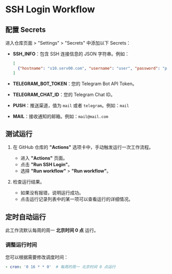 # SSH Login Workflow

## 配置 Secrets

进入仓库页面 > "Settings" > "Secrets" 中添加以下 Secrets：

- **SSH_INFO**：包含 SSH 连接信息的 JSON 字符串。例如：
  ```json
  [
    {"hostname": "s10.serv00.com", "username": "user", "password": "password"}
  ]
  ```

- **TELEGRAM_BOT_TOKEN**：您的 Telegram Bot API Token。
- **TELEGRAM_CHAT_ID**：您的 Telegram Chat ID。
- **PUSH**：推送渠道，值为 `mail` 或者 `telegram`。例如：`mail`
- **MAIL**：接收通知的邮箱。例如：`mail@mail.com`

## 测试运行

1. 在 GitHub 仓库的 **"Actions"** 选项卡中，手动触发运行一次工作流程。
   - 进入 **"Actions"** 页面。
   - 点击 **"Run SSH Login"**。
   - 选择 **"Run workflow"** > **"Run workflow"**。

2. 检查运行结果。
   - 如果没有报错，说明运行成功。
   - 点击运行记录列表中的某一项可以查看运行的详细情况。

## 定时自动运行

此工作流默认每周的周一 **北京时间 0 点** 运行。

### 调整运行时间

您可以根据需要修改调度时间：
```yaml
- cron: '0 16 * * 0'  # 每周的周一 北京时间 0 点运行
```

